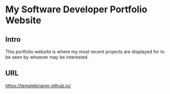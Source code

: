 # My Software Developer Portfolio Website

## Intro
This portfolio website is where my most recent projects are displayed for to be seen by whoever may be interested.

## URL
https://templebrianm.github.io/
